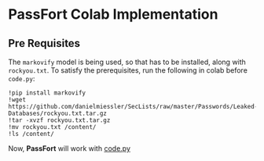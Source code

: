 # PassFort Colab Implementation

## Pre Requisites

The `markovify` model is being used, so that has to be installed, along with `rockyou.txt`. To satisfy the prerequisites, run the following in colab before `code.py`: 

```
!pip install markovify
!wget https://github.com/danielmiessler/SecLists/raw/master/Passwords/Leaked-Databases/rockyou.txt.tar.gz
!tar -xvzf rockyou.txt.tar.gz
!mv rockyou.txt /content/
!ls /content/
```

Now, <b>PassFort</b> will work with [code.py](code.py) 
